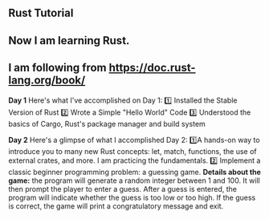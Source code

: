 ## Rust Tutorial

## Now I am learning Rust.

## I am following from https://doc.rust-lang.org/book/

**Day 1**
Here's what I've accomplished on Day 1:
1️⃣ Installed the Stable Version of Rust
2️⃣ Wrote a Simple "Hello World" Code
3️⃣ Understood the basics of Cargo, Rust's package manager and build system

**Day 2**
Here's a glimpse of what I accomplished Day 2:
1️⃣A hands-on way to introduce you to many new Rust concepts: let, match, functions, the use of external crates, and more. I am practicing the fundamentals.
2️⃣ Implement a classic beginner programming problem: a guessing game. 
**Details about the game:** the program will generate a random integer between 1 and 100. It will then prompt the player to enter a guess. After a guess is entered, the program will indicate whether the guess is too low or too high. If the guess is correct, the game will print a congratulatory message and exit.
